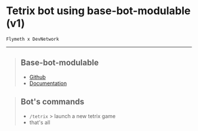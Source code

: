 # Tetrix bot using base-bot-modulable (v1)
```Flymeth x DevNetwork```

---

> ## Base-bot-modulable
> - [Github](https://github.com/DevNetworktm/Base-bot-modulable/)
> - [Documentation](https://devnetwork-tm.gitbook.io/base-bot-modulable/)

> ## Bot's commands
> - `/tetrix` > launch a new tetrix game
> - that's all
